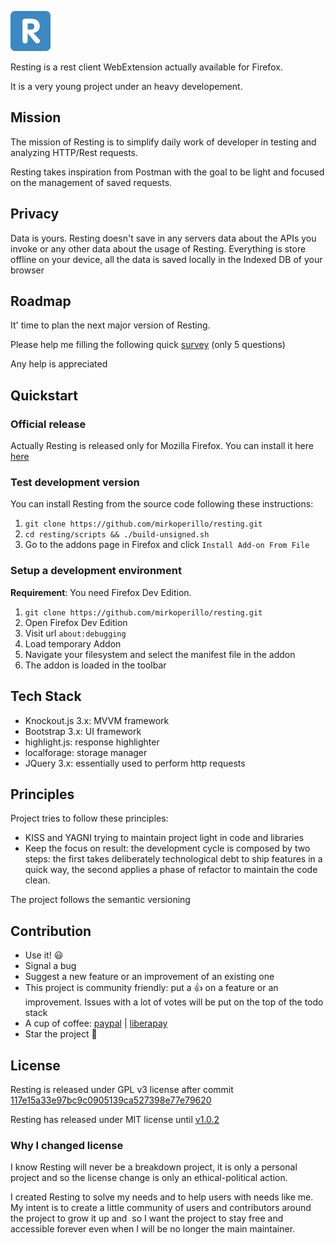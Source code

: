 ![Icon](src/icons/letter-r_64.png)

Resting is a rest client WebExtension actually available for Firefox.

It is a very young project under an heavy developement.

## Mission
The mission of Resting is to simplify daily work of developer in testing and analyzing HTTP/Rest requests.

Resting takes inspiration from Postman with the goal to be light and focused on the management of saved requests.

## Privacy
Data is yours.
Resting doesn't save in any servers data about the APIs you invoke or any other data about the usage of Resting.
Everything is store offline on your device, all the data is saved locally in the Indexed DB of your browser

## Roadmap

It' time to plan the next major version of Resting.

Please help me filling the following quick [survey](https://forms.gle/TotSJZc6EUpiX9kQA) (only 5 questions)

Any help is appreciated

## Quickstart

### Official release

Actually Resting is released only for Mozilla Firefox.
You can install it here [here](https://addons.mozilla.org/en-US/firefox/addon/resting?src=external-github)

### Test development version 

You can install Resting from the source code following these instructions:

1. `git clone https://github.com/mirkoperillo/resting.git`
2. `cd resting/scripts && ./build-unsigned.sh`
3. Go to the addons page in Firefox and click `Install Add-on From File`

### Setup a development environment

**Requirement**: You need Firefox Dev Edition.

1. `git clone https://github.com/mirkoperillo/resting.git`
2. Open Firefox Dev Edition
3. Visit url `about:debugging`
4. Load temporary Addon
5. Navigate your filesystem and select the manifest file in the addon
6. The addon is loaded in the toolbar


## Tech Stack
* Knockout.js 3.x: MVVM framework
* Bootstrap 3.x: UI framework
* highlight.js: response highlighter
* localforage: storage manager
* JQuery 3.x:  essentially used to perform http requests

## Principles
Project tries to follow these principles:
* KISS and YAGNI trying to maintain project light in code and libraries
* Keep the focus on result: the development cycle is composed by two steps: the first takes deliberately technological debt to ship features in a quick way, the second applies a phase of refactor to maintain the code clean.

The project follows the semantic versioning

## Contribution

* Use it! :smiley:
* Signal a bug
* Suggest a new feature or an improvement of an existing one
* This project is community friendly: put a :+1: on a feature or an improvement. Issues with a lot of votes will be put on the top of the todo stack 
* A cup of coffee: [paypal](https://www.paypal.me/owlcodesw) | [liberapay](https://liberapay.com/mirkoperillo)
* Star the project :star2:

## License

Resting is released under GPL v3 license after commit [117e15a33e97bc9c0905139ca527398e77e79620](https://github.com/mirkoperillo/resting/commit/117e15a33e97bc9c0905139ca527398e77e79620)

Resting has released under MIT license until [v1.0.2](https://github.com/mirkoperillo/resting/releases/tag/1.0.2)

### Why I changed license

I know Resting will never be a breakdown project, it is only a personal project and so the license change is only an ethical-political action.

I created Resting to solve my needs and to help users with needs like me. My intent is to create a little community of users and contributors around the project to grow it up and  so I want the project to stay free and accessible forever even when I will be no longer the main maintainer.
